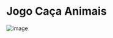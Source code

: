 # Jogo Caça Animais
![image](https://github.com/Arthurfernades/JogoCacaAnimais/assets/125480129/e15de195-3993-411a-8fd9-790befc4e9de)
